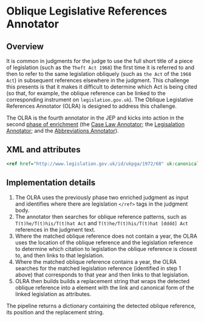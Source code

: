 # Oblique Legislative References Annotator

## Overview

It is common in judgments for the judge to use the full short title of a piece of legislation (such as the `Theft Act 1968`) the first time it is referred to and then to refer to the same legislation obliquely (such as `the Act` of the `1968 Act`) in subsequent references elsewhere in the judgment. This challenge this presents is that it makes it difficult to determine which Act is being cited (so that, for example, the oblique reference can be linked to the corresponding instrument on `legislation.gov.uk`). The Oblique Legislative References Annotator (OLRA) is designed to address this challenge.

The OLRA is the fourth annotator in the JEP and kicks into action in the second [phase of enrichment](/README.md#13-enrichment-phases) (the [Case Law Annotator](/docs/caselaw/case-law-annotator.md); the [Legisalation Annotator](/docs/legislation/legislation-annotator.md); and the [Abbreviations Annotator](/docs/abbreviation-annotator.md)).

## XML and attributes

```xml
<ref href="http://www.legislation.gov.uk/id/ukpga/1972/68" uk:canonical="1972 c. 68" uk:type="legislation">this Act</ref>
```

## Implementation details

1. The OLRA uses the previously phase two enriched judgment as input and identifies where there are legislation `</ref>` tags in the judgment body.
1. The annotator then searches for oblique reference patterns, such as `T(t)he/T(t)his/T(t)hat Act` and `T(t)he/T(t)his/T(t)hat [dddd] Act` references in the judgment text.
1. Where the matched oblique reference does not contain a year, the OLRA uses the location of the oblique reference and the legislation reference to determine which citation to legislation the oblique reference is closest to, and then links to that legislation.
1. Where the matched oblique reference contains a year, the OLRA searches  for the matched legislation reference (identified in step 1 above) that corresponds to that year and then links to that legislation.
1. OLRA then builds builds a replacement string that wraps the detected oblique reference into a <ref> element with the link and canonical form of the linked legislation as attributes.

The pipeline returns a dictionary containing the detected oblique reference, its position and the replacement string.
